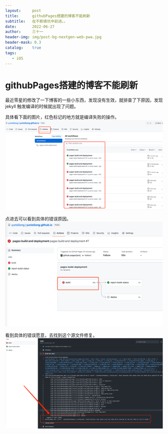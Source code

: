 ```yaml
---
layout:     post
title:      githubPages搭建的博客不能刷新
subtitle:   在不断填坑中前进。。
date:       2022-06-27
author:     三十一
header-img: img/post-bg-nextgen-web-pwa.jpg
header-mask: 0.3
catalog:    true
tags:
   - iOS
---
```


# githubPages搭建的博客不能刷新

最近零星的修改了一下博客的一些小东西，发现没有生效，就排查了下原因，发现 jekyll 触发编译的时候就出现了问题。

具体看下面的图片，红色标记的地方就是编译失败的操作。
![](../media/githubpages/action-error.png)

点进去可以看到具体的错误原因。
![](../media/githubpages/error.png)

看到具体的错误愿意，去找到这个源文件修复。
![](../media/githubpages/error-des.png)
